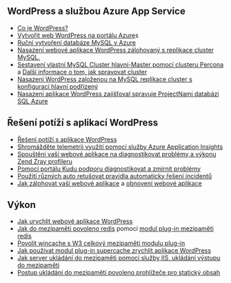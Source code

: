 ## <a name="wordpress-and-azure-app-service"></a>WordPress a službou Azure App Service
* [Co je WordPress?](https://wordpress.org/)
* [Vytvořit web WordPress na portálu Azure](https://portal.azure.com/#create/WordPress.WordPress)s
* [Ruční vytvoření databáze MySQL v Azure](../articles/mysql/quickstart-create-mysql-server-database-using-azure-portal.md)
* [Nasazení webové aplikace WordPress zálohovaný s replikace cluster MySQL.](/documentation/templates/wordpress-mysql-replication/)
* [Sestavení vlastní MySQL Cluster hlavní-Master pomocí clusteru Percona](/documentation/templates/mysql-ha-pxc/) a [Další informace o tom, jak spravovat cluster](https://github.com/fanjeffrey/axiom.articles/tree/master/pxc)
* [Nasazení WordPress založenou na MySQL replikace cluster s konfigurací hlavní podřízený](/documentation/templates/mysql-replication/)
* [Nasazení aplikace WordPress zajišťoval spravuje ProjectNami databázi SQL Azure](https://azuremarketplace.microsoft.com/en-us/marketplace/apps/ProjectNami.ProjectNami?tab=Overview)

## <a name="troubleshooting-wordpress-application"></a>Řešení potíží s aplikací WordPress
* [Řešení potíží s aplikace WordPress](https://sunithamk.wordpress.com/2014/09/04/wordpress-troubleshooting-techniques-on-azure-websites/)
* [Shromážděte telemetrii využití pomocí služby Azure Application Insights](https://azure.microsoft.com/blog/usage-analytics-for-wordpress-with-azure-app-insights/)
* [Spouštění vaší webové aplikace na diagnostikovat problémy a výkonu Zend Zray profileru](https://sunithamk.wordpress.com/2015/08/04/profiling-php-application-on-azure-web-apps/)
* [Pomocí portálu Kudu podporu diagnostikovat a zmírnit problémy](https://sunithamk.wordpress.com/2015/11/04/diagnose-and-mitigate-issues-with-azure-web-apps-support-portal/)
* [Použití různých auto retušovat pravidla automaticky řešení incidentů](http://microsoftazurewebsitescheatsheet.info/#auto-heal)
* [Jak zálohovat vaší webové aplikace](../articles/app-service/web-sites-backup.md) a [obnovení webové aplikace](../articles/app-service/web-sites-restore.md)

## <a name="performance"></a>Výkon
* [Jak urychlit webové aplikace WordPress](https://sunithamk.wordpress.com/2014/08/01/10-ways-to-speed-up-your-wordpress-site-on-azure-websites/)
* [Jak do mezipaměti povoleno redis](../articles/redis-cache/cache-dotnet-how-to-use-azure-redis-cache.md) pomocí [modul plug-in mezipaměti redis](https://wordpress.org/plugins/wp-redis/)
* [Povolit wincache s W3 celkový mezipaměti modulu plug-in](https://wordpress.org/plugins/w3-total-cache/)
* [Jak používat modul plug-in supercache zrychlit aplikace WordPress](http://ruslany.net/2008/12/speed-up-wordpress-on-iis-70/)
* [Jak server ukládání do mezipaměti pomocí služby IIS, ukládání výstupu do mezipaměti](http://blogs.msdn.com/b/brian_swan/archive/2011/06/08/performance-tuning-php-apps-on-windows-iis-with-output-caching.aspx)
* [Postup ukládání do mezipaměti povoleno prohlížeče pro statický obsah](http://www.iis.net/configreference/system.webserver/staticcontent)

